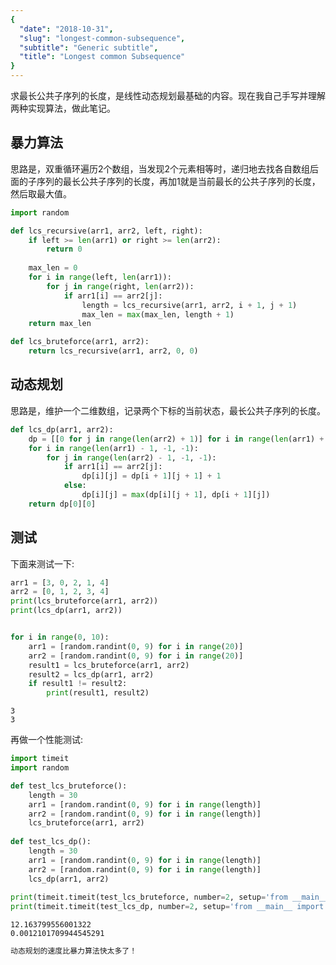 ```yaml
---
{
  "date": "2018-10-31",
  "slug": "longest-common-subsequence",
  "subtitle": "Generic subtitle",
  "title": "Longest common Subsequence"
}
---
```

<!--more-->

求最长公共子序列的长度，是线性动态规划最基础的内容。现在我自己手写并理解两种实现算法，做此笔记。

## 暴力算法

思路是，双重循环遍历2个数组，当发现2个元素相等时，递归地去找各自数组后面的子序列的最长公共子序列的长度，再加1就是当前最长的公共子序列的长度，然后取最大值。


```python
import random

def lcs_recursive(arr1, arr2, left, right):
    if left >= len(arr1) or right >= len(arr2):
        return 0
    
    max_len = 0
    for i in range(left, len(arr1)):
        for j in range(right, len(arr2)):
            if arr1[i] == arr2[j]:
                length = lcs_recursive(arr1, arr2, i + 1, j + 1)
                max_len = max(max_len, length + 1)
    return max_len

def lcs_bruteforce(arr1, arr2):
    return lcs_recursive(arr1, arr2, 0, 0)
```

## 动态规划

思路是，维护一个二维数组，记录两个下标的当前状态，最长公共子序列的长度。


```python
def lcs_dp(arr1, arr2):
    dp = [[0 for j in range(len(arr2) + 1)] for i in range(len(arr1) + 1)]
    for i in range(len(arr1) - 1, -1, -1):
        for j in range(len(arr2) - 1, -1, -1):
            if arr1[i] == arr2[j]:
                dp[i][j] = dp[i + 1][j + 1] + 1
            else:
                dp[i][j] = max(dp[i][j + 1], dp[i + 1][j])
    return dp[0][0]
```

## 测试

下面来测试一下:


```python
arr1 = [3, 0, 2, 1, 4]
arr2 = [0, 1, 2, 3, 4]
print(lcs_bruteforce(arr1, arr2))
print(lcs_dp(arr1, arr2))


for i in range(0, 10):
    arr1 = [random.randint(0, 9) for i in range(20)]
    arr2 = [random.randint(0, 9) for i in range(20)]
    result1 = lcs_bruteforce(arr1, arr2)
    result2 = lcs_dp(arr1, arr2)
    if result1 != result2:
        print(result1, result2)
```

    3
    3


再做一个性能测试:


```python
import timeit
import random

def test_lcs_bruteforce():
    length = 30
    arr1 = [random.randint(0, 9) for i in range(length)]
    arr2 = [random.randint(0, 9) for i in range(length)]
    lcs_bruteforce(arr1, arr2)
    
def test_lcs_dp():
    length = 30
    arr1 = [random.randint(0, 9) for i in range(length)]
    arr2 = [random.randint(0, 9) for i in range(length)]
    lcs_dp(arr1, arr2)
    
print(timeit.timeit(test_lcs_bruteforce, number=2, setup='from __main__ import test_lcs_bruteforce'))
print(timeit.timeit(test_lcs_dp, number=2, setup='from __main__ import test_lcs_dp'))
```

    12.163799556001322
    0.0012101709944545291



```python
动态规划的速度比暴力算法快太多了！
```

